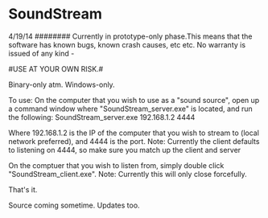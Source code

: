 SoundStream
===========

4/19/14
########
Currently in prototype-only phase.This means that the software has known bugs, known crash causes, etc etc. No warranty is issued of any kind - 

#USE AT YOUR OWN RISK.#

Binary-only atm. Windows-only.

To use:
On the computer that you wish to use as a "sound source", open up a command window where "SoundStream_server.exe" is located, and run the following:
SoundStream_server.exe 192.168.1.2 4444

Where 192.168.1.2 is the IP of the computer that you wish to stream to (local network preferred), and 4444 is the port.
Note: Currently the client defaults to listening on 4444, so make sure you match up the client and server

On the comptuer that you wish to listen from, simply double click "SoundStream_client.exe".
Note: Currently this will only close forcefully.

That's it.

Source coming sometime.
Updates too.
